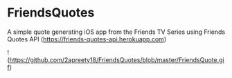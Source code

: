 # FriendsQuotes
A simple quote generating iOS app from the Friends TV Series using Friends Quotes API (https://friends-quotes-api.herokuapp.com)

!(https://github.com/2apreety18/FriendsQuotes/blob/master/FriendsQuote.gif)
